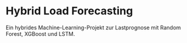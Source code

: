 # Hybrid Load Forecasting

Ein hybrides Machine-Learning-Projekt zur Lastprognose mit Random Forest, XGBoost und LSTM.
